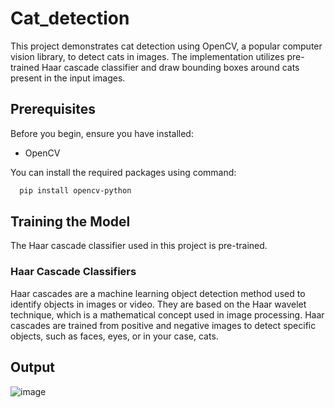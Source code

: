 # Cat_detection

This project demonstrates cat detection using OpenCV, a popular computer vision library, to detect cats in images. The implementation utilizes pre-trained Haar cascade classifier and draw bounding boxes around cats present in the input images.

## Prerequisites
Before you begin, ensure you have  installed:
* OpenCV

You can install the required packages using command: 
```bash
  pip install opencv-python
```

##  Training the Model
The Haar cascade classifier used in this project is pre-trained.
### Haar Cascade Classifiers
Haar cascades are a machine learning object detection method used to identify objects in images or video. They are based on the Haar wavelet technique, which is a mathematical concept used in image processing. Haar cascades are trained from positive and negative images to detect specific objects, such as faces, eyes, or in your case, cats.
  
## Output
![image](https://github.com/Vikash0102/Cat_detection/assets/141572666/ff0a4884-f2e7-4f1d-ac5f-798651755ce2)
